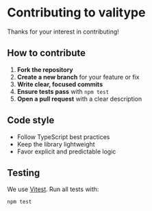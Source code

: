 # Contributing to valitype

Thanks for your interest in contributing!

## How to contribute

1. **Fork the repository**
2. **Create a new branch** for your feature or fix
3. **Write clear, focused commits**
4. **Ensure tests pass** with `npm test`
5. **Open a pull request** with a clear description

## Code style

- Follow TypeScript best practices
- Keep the library lightweight
- Favor explicit and predictable logic

## Testing

We use [Vitest](https://vitest.dev). Run all tests with:

```bash
npm test
```
